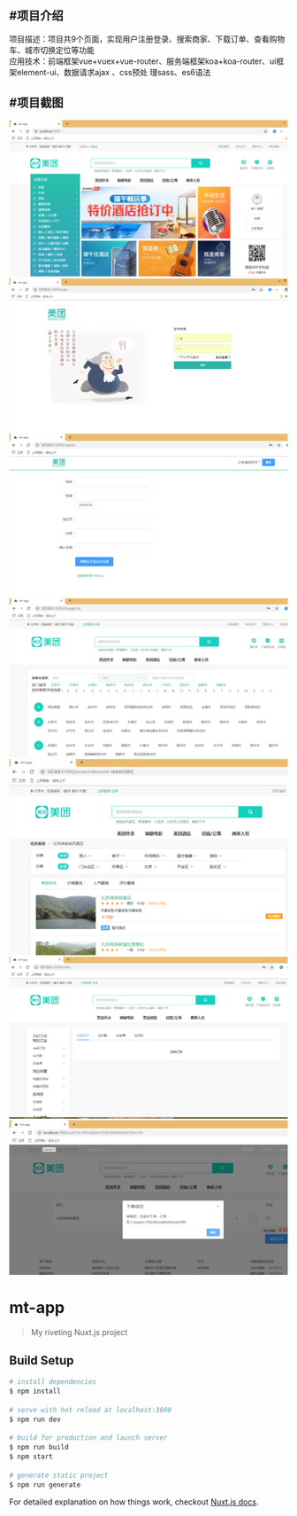 #项目介绍
-----
  项目描述：项目共9个页面，实现用户注册登录、搜索商家、下载订单、查看购物车、城市切换定位等功能<br>
  应用技术：前端框架vue+vuex+vue-router、服务端框架koa+koa-router、ui框架element-ui、数据请求ajax 、css预处 理sass、es6语法<br>
   
#项目截图
-----
![](https://github.com/litengfu/meituan/blob/master/Screenshot/main.png)
![](https://github.com/litengfu/meituan/blob/master/Screenshot/login.png)
![](https://github.com/litengfu/meituan/blob/master/Screenshot/register.png)
![](https://github.com/litengfu/meituan/blob/master/Screenshot/changeCity.png)
![](https://github.com/litengfu/meituan/blob/master/Screenshot/product.png)
![](https://github.com/litengfu/meituan/blob/master/Screenshot/order.png)
![](https://github.com/litengfu/meituan/blob/master/Screenshot/cart.png)

# mt-app

> My riveting Nuxt.js project

## Build Setup

``` bash
# install dependencies
$ npm install

# serve with hot reload at localhost:3000
$ npm run dev

# build for production and launch server
$ npm run build
$ npm start

# generate static project
$ npm run generate
```

For detailed explanation on how things work, checkout [Nuxt.js docs](https://nuxtjs.org).
